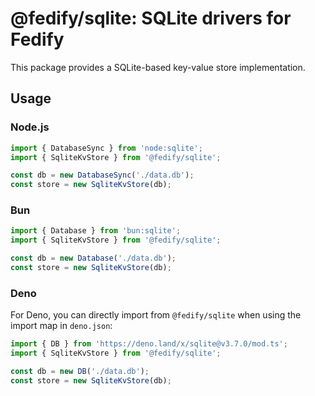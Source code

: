 @fedify/sqlite: SQLite drivers for Fedify
==============

This package provides a SQLite-based key-value store implementation.

## Usage

### Node.js

```typescript
import { DatabaseSync } from 'node:sqlite';
import { SqliteKvStore } from '@fedify/sqlite';

const db = new DatabaseSync('./data.db');
const store = new SqliteKvStore(db);
```

### Bun

```typescript
import { Database } from 'bun:sqlite';
import { SqliteKvStore } from '@fedify/sqlite';

const db = new Database('./data.db');
const store = new SqliteKvStore(db);
```

### Deno

For Deno, you can directly import from `@fedify/sqlite` when using the import map in `deno.json`:

```typescript
import { DB } from 'https://deno.land/x/sqlite@v3.7.0/mod.ts';
import { SqliteKvStore } from '@fedify/sqlite';

const db = new DB('./data.db');
const store = new SqliteKvStore(db);
```
